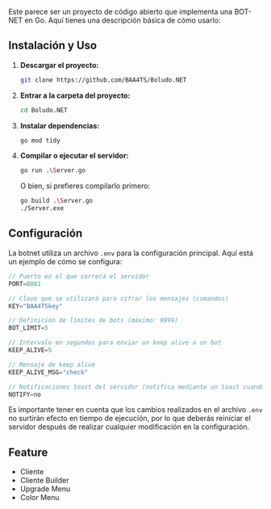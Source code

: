 Este parece ser un proyecto de código abierto que implementa una BOT-NET en Go. Aquí tienes una descripción básica de cómo usarlo:

## Instalación y Uso

1. **Descargar el proyecto:**
   ```bash
   git clone https://github.com/BAA4TS/Boludo.NET
   ```

2. **Entrar a la carpeta del proyecto:**
   ```bash
   cd Boludo.NET
   ```

3. **Instalar dependencias:**
   ```bash
   go mod tidy
   ```

4. **Compilar o ejecutar el servidor:**
   ```bash
   go run .\Server.go
   ```

   O bien, si prefieres compilarlo primero:
   ```bash
   go build .\Server.go
   ./Server.exe
   ```

## Configuración

La botnet utiliza un archivo `.env` para la configuración principal. Aquí está un ejemplo de cómo se configura:

```go
// Puerto en el que correrá el servidor
PORT=8001

// Clave que se utilizará para cifrar los mensajes (comandos)
KEY="BAA4TSkey"

// Definición de límites de bots (máximo: 9999)
BOT_LIMIT=5

// Intervalo en segundos para enviar un keep alive a un bot
KEEP_ALIVE=5

// Mensaje de keep alive
KEEP_ALIVE_MSG="check"

// Notificaciones toast del servidor (notifica mediante un toast cuando se conecta y desconecta un bot)
NOTIFY=no
```

Es importante tener en cuenta que los cambios realizados en el archivo `.env` no surtirán efecto en tiempo de ejecución, por lo que deberás reiniciar el servidor después de realizar cualquier modificación en la configuración.




## Feature
   * Cliente
   * Cliente Builder
   * Upgrade Menu
   * Color Menu